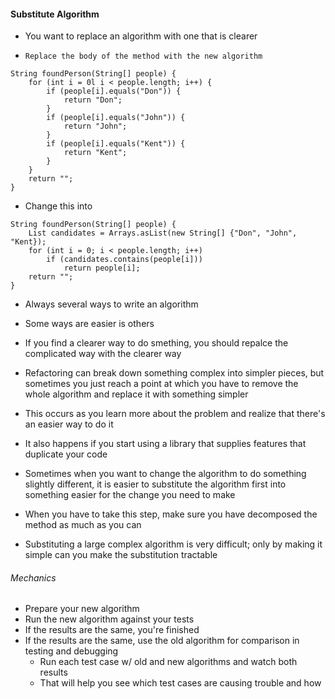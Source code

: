 #### Substitute Algorithm

- You want to replace an algorithm with one that is clearer

- `Replace the body of the method with the new algorithm`

```
String foundPerson(String[] people) {
    for (int i = 0l i < people.length; i++) {
        if (people[i].equals("Don")) {
            return "Don";
        }
        if (people[i].equals("John")) {
            return "John";
        }
        if (people[i].equals("Kent")) {
            return "Kent";
        }
    }
    return "";
}
```

- Change this into

```
String foundPerson(String[] people) {
    List candidates = Arrays.asList(new String[] {"Don", "John", "Kent});
    for (int i = 0; i < people.length; i++)
        if (candidates.contains(people[i]))
            return people[i];
    return "";
}
```

- Always several ways to write an algorithm
- Some ways are easier is others
- If you find a clearer way to do smething, you should repalce the complicated way with the clearer way
- Refactoring can break down something complex into simpler pieces, but sometimes you just reach a point at which you have to remove the whole algorithm and replace it with something simpler
- This occurs as you learn more about the problem and realize that there's an easier way to do it
- It also happens if you start using a library that supplies features that duplicate your code

- Sometimes when you want to change the algorithm to do something slightly different, it is easier to substitute the algorithm first into something easier for the change you need to make

- When you have to take this step, make sure you have decomposed the method as much as you can
- Substituting a large complex algorithm is very difficult; only by making it simple can you make the substitution tractable

###### Mechanics

- Prepare your new algorithm
- Run the new algorithm against your tests
- If the results are the same, you're finished
- If the results are the same, use the old algorithm for comparison in testing and debugging
    * Run each test case w/ old and new algorithms and watch both results
    * That will help you see which test cases are causing trouble and how